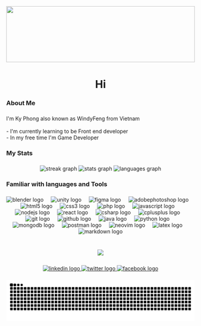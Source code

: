 
<img height="150" width="100%" class="bordered-image" src="https://static.vecteezy.com/system/resources/previews/011/919/489/original/aesthetic-colorful-cute-pastel-blue-and-green-gradient-wallpaper-illustration-perfect-for-wallpaper-backdrop-postcard-background-banner-vector.jpg" />

###

<h1 align="center">Hi</h1>

###

<h3 align="left">About Me</h3>

###

<p align="left">I'm Ky Phong also known as WindyFeng from Vietnam<br><br>-  I'm currently learning to be Front end developer<br>- In my free time I'm Game Developer</p>

###

<h3 align="left">My Stats</h3>

###

<div align="center">
  <img src="https://streak-stats.demolab.com?user=WindyFeg&locale=en&mode=daily&theme=rose_pine&hide_border=true&border_radius=5&order=3" height="280" alt="streak graph"  />
  <img src="https://github-readme-stats.vercel.app/api?username=WindyFeg&hide_title=false&hide_rank=false&show_icons=false&include_all_commits=true&count_private=true&disable_animations=false&theme=rose_pine&locale=en&hide_border=true&order=1" height="175" alt="stats graph"  />
  <img src="https://github-readme-stats.vercel.app/api/top-langs?username=WindyFeg&locale=en&hide_title=true&layout=compact&card_width=320&langs_count=10&theme=rose_pine&hide_border=true&order=2" height="175" alt="languages graph"  />
</div>

###

<h3 align="left">Familiar with languages and Tools</h3>

###

<div align="center">
  <img src="https://skillicons.dev/icons?i=blender" height="40" alt="blender logo"  />
  <img width="12" />
  <img src="https://skillicons.dev/icons?i=unity" height="40" alt="unity logo"  />
  <img width="12" />
  <img src="https://skillicons.dev/icons?i=figma" height="40" alt="figma logo"  />
  <img width="12" />
  <img src="https://skillicons.dev/icons?i=ps" height="40" alt="adobephotoshop logo"  />
  <img width="12" />
  <img src="https://skillicons.dev/icons?i=html" height="40" alt="html5 logo"  />
  <img width="12" />
  <img src="https://skillicons.dev/icons?i=css" height="40" alt="css3 logo"  />
  <img width="12" />
  <img src="https://skillicons.dev/icons?i=php" height="40" alt="php logo"  />
  <img width="12" />
  <img src="https://skillicons.dev/icons?i=js" height="40" alt="javascript logo"  />
  <img width="12" />
  <img src="https://skillicons.dev/icons?i=nodejs" height="40" alt="nodejs logo"  />
  <img width="12" />
  <img src="https://skillicons.dev/icons?i=react" height="40" alt="react logo"  />
  <img width="12" />
  <img src="https://skillicons.dev/icons?i=cs" height="40" alt="csharp logo"  />
  <img width="12" />
  <img src="https://skillicons.dev/icons?i=cpp" height="40" alt="cplusplus logo"  />
  <img width="12" />
  <img src="https://skillicons.dev/icons?i=git" height="40" alt="git logo"  />
  <img width="12" />
  <img src="https://skillicons.dev/icons?i=github" height="40" alt="github logo"  />
  <img width="12" />
  <img src="https://skillicons.dev/icons?i=java" height="40" alt="java logo"  />
  <img width="12" />
  <img src="https://skillicons.dev/icons?i=py" height="40" alt="python logo"  />
  <img width="12" />
  <img src="https://skillicons.dev/icons?i=mongodb" height="40" alt="mongodb logo"  />
  <img width="12" />
  <img src="https://skillicons.dev/icons?i=postman" height="40" alt="postman logo"  />
  <img width="12" />
  <img src="https://skillicons.dev/icons?i=neovim" height="40" alt="neovim logo"  />
  <img width="12" />
  <img src="https://skillicons.dev/icons?i=latex" height="40" alt="latex logo"  />
  <img width="12" />
  <img src="https://skillicons.dev/icons?i=md" height="40" alt="markdown logo"  />
</div>

###

<br clear="both">

<div align="center">
  <img src="https://visitor-badge.laobi.icu/badge?page_id=WindyFeg.WindyFeg&left_color=seagreen&right_color=mediumslateblue&left_text=Number%20of%20visitors%20"  />
</div>

###

<div align="center">
  <a href="https://www.linkedin.com/in/phongtranwindyfeng/" target="_blank">
    <img src="https://img.shields.io/static/v1?message=LinkedIn&logo=linkedin&label=K%E1%BB%B3%20Phong&color=0077B5&logoColor=black&labelColor=9ccfd8&style=for-the-badge" height="25" alt="linkedin logo"  />
  </a>
  <a href="https://x.com/WindyFeng7" target="_blank">
    <img src="https://img.shields.io/static/v1?message=Twitter&logo=twitter&label=WindyFeng&color=1DA1F2&logoColor=white&labelColor=black&style=for-the-badge" height="25" alt="twitter logo"  />
  </a>
  <a href="https://www.facebook.com/phongtran.windyfeng/" target="_blank">
    <img src="https://img.shields.io/static/v1?message=Facebook&logo=facebook&label=K%E1%BB%B3%20Phong&color=1877F2&logoColor=white&labelColor=191724&style=for-the-badge" height="25" alt="facebook logo"  />
  </a>
</div>

###

<img src="https://raw.githubusercontent.com/WindyFeg/WindyFeg/output/snake.svg" alt="Snake animation" />

###
